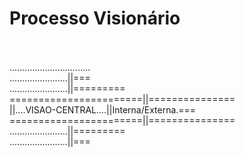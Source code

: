 # Processo Visionário
<br><br>
................................<br>
.......................||===<br>
.......................||=========<br>
=======================||===============<br>
||....VISAO-CENTRAL....||Interna/Externa.===<br>
=======================||===============<br>
.......................||=========<br>
.......................||===<br>
